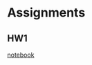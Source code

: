 # Assignments
## HW1
[notebook](https://github.com/anastaszi/255_datamining/blob/main/HW1_AnastasiaZimina.ipynb)
